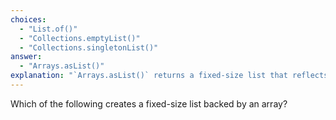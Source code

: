 ```yaml
---
choices:
  - "List.of()"
  - "Collections.emptyList()"
  - "Collections.singletonList()"
answer:
  - "Arrays.asList()"
explanation: "`Arrays.asList()` returns a fixed-size list that reflects the array’s content."
---
```

Which of the following creates a fixed-size list backed by an array?